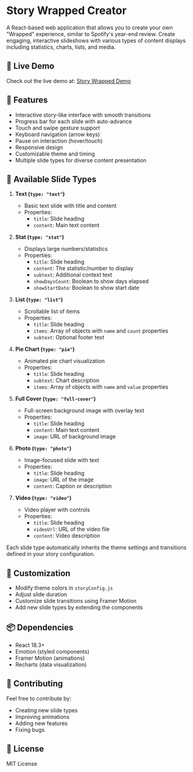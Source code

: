 # Story Wrapped Creator

A React-based web application that allows you to create your own "Wrapped" experience, similar to Spotify's year-end review. Create engaging, interactive slideshows with various types of content displays including statistics, charts, lists, and media.

## 🚀 Live Demo

Check out the live demo at: [Story Wrapped Demo](https://story-wrapped.vercel.app/)

## 🎯 Features

- Interactive story-like interface with smooth transitions
- Progress bar for each slide with auto-advance
- Touch and swipe gesture support
- Keyboard navigation (arrow keys)
- Pause on interaction (hover/touch)
- Responsive design
- Customizable theme and timing
- Multiple slide types for diverse content presentation

## 🎨 Available Slide Types

1. **Text (`type: "text"`)**
   - Basic text slide with title and content
   - Properties:
     - `title`: Slide heading
     - `content`: Main text content

2. **Stat (`type: "stat"`)**
   - Displays large numbers/statistics
   - Properties:
     - `title`: Slide heading
     - `content`: The statistic/number to display
     - `subtext`: Additional context text
     - `showDaysCount`: Boolean to show days elapsed
     - `showStartDate`: Boolean to show start date

3. **List (`type: "list"`)**
   - Scrollable list of items
   - Properties:
     - `title`: Slide heading
     - `items`: Array of objects with `name` and `count` properties
     - `subtext`: Optional footer text

4. **Pie Chart (`type: "pie"`)**
   - Animated pie chart visualization
   - Properties:
     - `title`: Slide heading
     - `subtext`: Chart description
     - `items`: Array of objects with `name` and `value` properties

5. **Full Cover (`type: "full-cover"`)**
   - Full-screen background image with overlay text
   - Properties:
     - `title`: Slide heading
     - `content`: Main text content
     - `image`: URL of background image

6. **Photo (`type: "photo"`)**
   - Image-focused slide with text
   - Properties:
     - `title`: Slide heading
     - `image`: URL of the image
     - `content`: Caption or description

7. **Video (`type: "video"`)**
   - Video player with controls
   - Properties:
     - `title`: Slide heading
     - `videoUrl`: URL of the video file
     - `content`: Video description

Each slide type automatically inherits the theme settings and transitions defined in your story configuration.

## 🎨 Customization
- Modify theme colors in `storyConfig.js`
- Adjust slide duration
- Customize slide transitions using Framer Motion
- Add new slide types by extending the components

## 📦 Dependencies
- React 18.3+
- Emotion (styled components)
- Framer Motion (animations)
- Recharts (data visualization)

## 🤝 Contributing
Feel free to contribute by:
- Creating new slide types
- Improving animations
- Adding new features
- Fixing bugs

## 📄 License
MIT License

